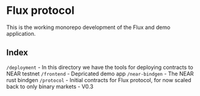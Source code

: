 # Flux protocol
This is the working monorepo development of the Flux and demo application.

## Index
`/deployment` - In this directory we have the tools for deploying contracts to NEAR testnet
`/frontend` - Depricated demo app
`/near-bindgen` - The NEAR rust bindgen
`/protocol` - Initial contracts for Flux protocol, for now scaled back to only binary markets - V0.3
